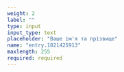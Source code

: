 ```yaml
---
weight: 2
label: ""
type: input
input_type: text
placeholder: "Ваше ім'я та прізвище"
name: "entry.1021425913"
maxlength: 255
required: required
---
```

